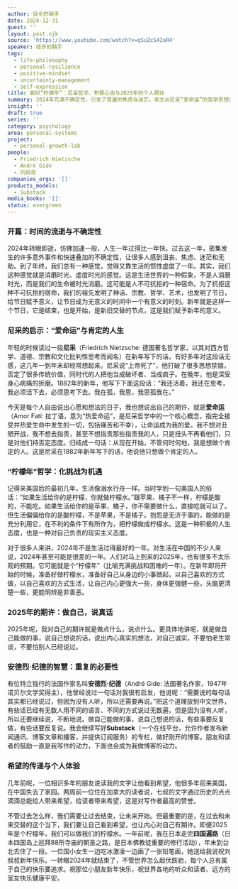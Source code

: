 ```yaml
---
author: 徒步的騎手
date: 2024-12-31
guest: ''
layout: post.njk
source: 'https://www.youtube.com/watch?v=qSuZcS42aR4'
speaker: 徒步的騎手
tags:
  - life-philosophy
  - personal-resilience
  - positive-mindset
  - uncertainty-management
  - self-expression
title: 面对“柠檬年”：尼采哲学、积极心态与2025年的个人期许
summary: 2024年充满不确定性，引发了普遍的焦虑与迷茫。本文从尼采“爱命运”的哲学思想出发，结合“生活给你柠檬，就做柠檬水”的美国俗语，探讨在不利环境中保持积极心态、承担个人责任的重要性。作者分享了对2025年的期许：做自己能做的事，说自己想说的话，并强调了重复表达真理的必要性，旨在传递希望，鼓励读者在变幻的世界中找到属于自己的快乐与平静。
insight: ''
draft: true
series: ''
category: psychology
area: personal-systems
project:
  - personal-growth-lab
people:
  - Friedrich Nietzsche
  - André Gide
  - 刘叔叔
companies_orgs: '[]'
products_models:
  - Substack
media_books: '[]'
status: evergreen
---
```


### 开篇：时间的流逝与不确定性

2024年转眼即逝，仿佛加速一般，人生一年过得比一年快。过去这一年，密集发生的许多意外事件和快速叠加的不确定性，让很多人感到沮丧、焦虑、迷茫和无助。到了年终，我们总有一种感觉，觉得又靠生活的惯性虚度了一年。其实，我们这种感觉就是消磨时光、虚度时光的感觉。这是生活世界的一种假象，不是人消磨时光，而是我们的生命被时光消磨。这可能是人不可抗拒的一种宿命。为了抗拒这种不可抗拒的宿命，我们的祖先发明了神话、宗教、哲学、艺术，也发明了节日，给节日赋予意义，让节日成为无意义的时间中一个有意义的时刻。新年就是这样一个节日，它是结束，也是开始，是新旧交替的节点，这是我们赋予新年的意义。

### 尼采的启示：“爱命运”与肯定的人生

年轻的时候读过一段**尼采**（Friedrich Nietzsche: 德国著名哲学家，以其对西方哲学、道德、宗教和文化批判性思考而闻名）在新年写下的话，有好多年对这段话无感，这几年一到年末却经常想起来。尼采说“上帝死了”，他打破了很多思想禁锢，否定了很多传统价值，同时代的人把他当成破坏者、当成疯子。在晚年，他是深受身心病痛的折磨。1882年的新年，他写下下面这段话：“我还活着，我还在思考，我必须活下去，必须思考下去。我在孤，我思，我思孤我在。”

今天是每个人自由说出心愿和想法的日子，我也想说出自己的期许，就是**爱命运**（Amor Fati: 拉丁语，意为“热爱命运”，是尼采哲学中的一个核心概念，指完全接受并热爱生命中发生的一切，包括痛苦和不幸），让命运成为我的爱。我不想对丑陋开战，我不想去指责，甚至不想指责那些指责我的人，只是扭头不再看他们，只是对他们持否定态度。归结成一句话：从现在开始，不管何时何地，我是想做个肯定的人。这是尼采在1882年新年写下的话，他说他只想做个肯定的人。

### “柠檬年”哲学：化挑战为机遇

记得来美国后的最初几年，生活像溺水行舟一样。当时学到一句美国人的俗话：“如果生活给你的是柠檬，你就做柠檬水。”跟苹果、橘子不一样，柠檬是酸的，不能吃。如果生活给你的是苹果、橘子，你不需要做什么，直接吃就可以了。但生活偏偏给你的是酸柠檬，不是苹果，不是橘子。抱怨是无济于事的，能做的是充分利用它，在不利的条件下有所作为，把柠檬做成柠檬水。这是一种积极的人生态度，也是一种对自己负责的现实主义态度。

对于很多人来讲，2024年不是生活过得最好的一年。对生活在中国的不少人来说，2024年甚至可能是很差的一年。人们对马上到来的2025年，也有很多不太乐观的预期。它可能就是个“柠檬年”（比喻充满挑战和困难的一年）。在新年即将开始的时候，准备好做柠檬水，准备好自己从身边的小事做起，以自己喜欢的方式做，以自己喜欢的方式生活，让自己内心更强大一些，身体更强健一些，头脑更清楚一些，更能明辨是非善恶。

### 2025年的期许：做自己，说真话

2025年呢，我对自己的期许就是做点什么，说点什么。更具体地讲呢，就是做自己能做的事，说自己想说的话，说出内心真实的想法，对自己诚实，不要怕老生常谈，不要怕别人已经说过。

### 安德烈·纪德的智慧：重复的必要性

有位特立独行的法国作家名叫**安德烈·纪德**（André Gide: 法国著名作家，1947年诺贝尔文学奖得主），他曾经说过一句话对我很有启发，他说呢：“需要说的每句话其实都已经说过，但因为没有人听，所以还需要再说。”把这个道理放到中文世界，有些话已经有无数人用不同的语言、不同的方式说过无数遍，但是因为没有人听，所以还要继续说，不断地说。做自己能做的事，说自己想说的话，有些事要反复做，有些话要反复说。我会继续写好**Substack**（一个在线平台，允许作者发布新闻通讯、博客文章和播客，并提供订阅服务）的专栏，做好刚开的博客。朋友和读者的鼓励一直是我写作的动力，下面也会成为我做博客的动力。

### 希望的传递与个人体验

几年前呢，一位相识多年的朋友说读我的文字让他看到希望，他很多年前来美国，在中国失去了家园。两周前一位住在加拿大的读者说，七叔的文字通过历史的点点滴滴总能给人带来希望，给读者带来希望，这是对写作者最高的赞誉。

不管过去怎么样，我们需要让过去结束，让未来开始。但最重要的是，在过去和未来交替的这个当下，我们要让自己看到希望，也让内心对自己有期许。即便2025年是个柠檬年，我们可以做我们的柠檬水。一年前呢，我在日本走完**四国遍路**（日本四国岛上巡拜88所寺庙的朝圣之路，是日本佛教徒重要的修行活动），年末到台北去住了一段。一位国小女生一边吃冰激凌一边画了一张铅笔画，她送给我说祝刘叔叔新年快乐。一转眼2024年就结束了，不管世界怎么起伏跌宕，每个人总有属于自己的快乐要追求。祝那位小朋友新年快乐，祝世界各地的听众和读者、远方的室友快乐健康平安。